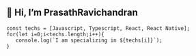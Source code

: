 ## 👋 Hi, I’m PrasathRavichandran
```
const techs = [Javascript, Typescript, React, React Native];
for(let i=0;i<techs.length;i++){
   console.log(`I am specializing in ${techs[i]}`);
}
```
